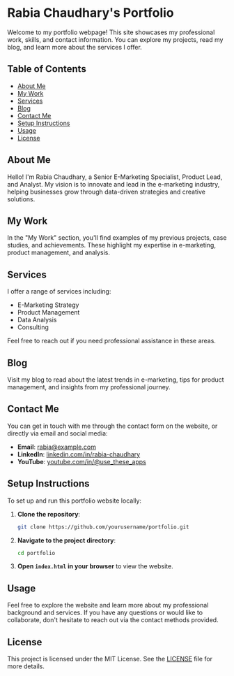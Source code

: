 # Rabia Chaudhary's Portfolio

Welcome to my portfolio webpage! This site showcases my professional work, skills, and contact information. You can explore my projects, read my blog, and learn more about the services I offer.

## Table of Contents

- [About Me](#about-me)
- [My Work](#my-work)
- [Services](#services)
- [Blog](#blog)
- [Contact Me](#contact-me)
- [Setup Instructions](#setup-instructions)
- [Usage](#usage)
- [License](#license)

## About Me

Hello! I'm Rabia Chaudhary, a Senior E-Marketing Specialist, Product Lead, and Analyst. My vision is to innovate and lead in the e-marketing industry, helping businesses grow through data-driven strategies and creative solutions.

## My Work

In the "My Work" section, you'll find examples of my previous projects, case studies, and achievements. These highlight my expertise in e-marketing, product management, and analysis.

## Services

I offer a range of services including:
- E-Marketing Strategy
- Product Management
- Data Analysis
- Consulting

Feel free to reach out if you need professional assistance in these areas.

## Blog

Visit my blog to read about the latest trends in e-marketing, tips for product management, and insights from my professional journey.

## Contact Me

You can get in touch with me through the contact form on the website, or directly via email and social media:

- **Email**: [rabia@example.com](rabiachaudhary854@gmail.com)
- **LinkedIn**: [linkedin.com/in/rabia-chaudhary](https://linkedin.com/in/rabia-chaudhary-profile)
- **YouTube**: [youtube.com/in/@use_these_apps](https://www.youtube.com/channel/UCjxucQwWnM4109wCku8vomQ)

## Setup Instructions

To set up and run this portfolio website locally:

1. **Clone the repository**:
    ```bash
    git clone https://github.com/yourusername/portfolio.git
    ```
2. **Navigate to the project directory**:
    ```bash
    cd portfolio
    ```
3. **Open `index.html` in your browser** to view the website.

## Usage

Feel free to explore the website and learn more about my professional background and services. If you have any questions or would like to collaborate, don't hesitate to reach out via the contact methods provided.

## License

This project is licensed under the MIT License. See the [LICENSE](LICENSE) file for more details.
